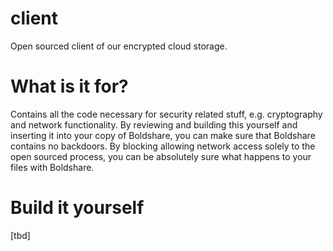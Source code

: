 client
======

Open sourced client of our encrypted cloud storage.

What is it for?
======
Contains all the code necessary for security related stuff, e.g. cryptography and network functionality. By reviewing and building this yourself and inserting it into your copy of Boldshare, you can make sure that Boldshare contains no backdoors. By blocking allowing network access solely to the open sourced process, you can be absolutely sure what happens to your files with Boldshare.

Build it yourself
======
[tbd]
